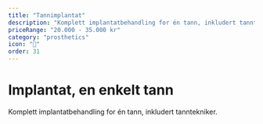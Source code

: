 ```yaml
---
title: "Tannimplantat"
description: "Komplett implantatbehandling for én tann, inkludert tanntekniker"
priceRange: "20.000 - 35.000 kr"
category: "prosthetics"
icon: "🦷"
order: 31
---
```


# Implantat, en enkelt tann

Komplett implantatbehandling for én tann, inkludert tanntekniker.